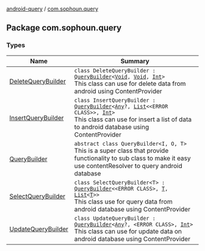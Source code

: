 [android-query](../index.md) / [com.sophoun.query](./index.md)

## Package com.sophoun.query

### Types

| Name | Summary |
|---|---|
| [DeleteQueryBuilder](-delete-query-builder/index.md) | `class DeleteQueryBuilder : `[`QueryBuilder`](-query-builder/index.md)`<`[`Void`](https://docs.oracle.com/javase/6/docs/api/java/lang/Void.html)`, `[`Void`](https://docs.oracle.com/javase/6/docs/api/java/lang/Void.html)`, `[`Int`](https://kotlinlang.org/api/latest/jvm/stdlib/kotlin/-int/index.html)`>`<br>This class can use for delete data from android using ContentProvider |
| [InsertQueryBuilder](-insert-query-builder/index.md) | `class InsertQueryBuilder : `[`QueryBuilder`](-query-builder/index.md)`<`[`Any`](https://kotlinlang.org/api/latest/jvm/stdlib/kotlin/-any/index.html)`?, `[`List`](https://kotlinlang.org/api/latest/jvm/stdlib/kotlin.collections/-list/index.html)`<<ERROR CLASS>>, `[`Int`](https://kotlinlang.org/api/latest/jvm/stdlib/kotlin/-int/index.html)`>`<br>This class can use for insert a list of data to android database using ContentProvider |
| [QueryBuilder](-query-builder/index.md) | `abstract class QueryBuilder<I, O, T>`<br>This is a super class that provide functionality to sub class to make it easy use contentResolver to query android database |
| [SelectQueryBuilder](-select-query-builder/index.md) | `class SelectQueryBuilder<T> : `[`QueryBuilder`](-query-builder/index.md)`<<ERROR CLASS>, `[`T`](-select-query-builder/index.md#T)`, `[`List`](https://kotlinlang.org/api/latest/jvm/stdlib/kotlin.collections/-list/index.html)`<`[`T`](-select-query-builder/index.md#T)`>>`<br>This class use for query data from android database using ContentProvider |
| [UpdateQueryBuilder](-update-query-builder/index.md) | `class UpdateQueryBuilder : `[`QueryBuilder`](-query-builder/index.md)`<`[`Any`](https://kotlinlang.org/api/latest/jvm/stdlib/kotlin/-any/index.html)`?, <ERROR CLASS>, `[`Int`](https://kotlinlang.org/api/latest/jvm/stdlib/kotlin/-int/index.html)`>`<br>This class can use for update data on android database using ContentProvider |
